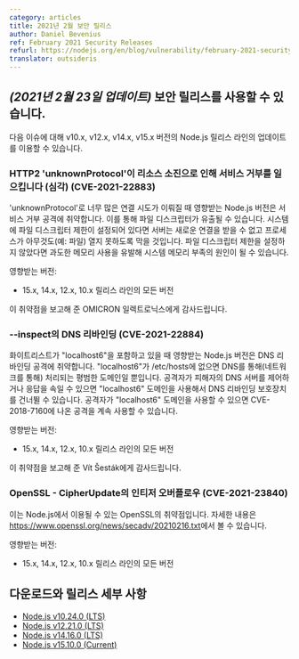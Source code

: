```yaml
---
category: articles
title: 2021년 2월 보안 릴리스
author: Daniel Bevenius
ref: February 2021 Security Releases
refurl: https://nodejs.org/en/blog/vulnerability/february-2021-security-releases
translator: outsideris
---
```


<!--
## _(Update 23-Feb-2021)_ Security releases available

Updates are now available for v10.x, v12.x, v14.x and v15.x Node.js release lines for the following issues.
-->

## _(2021년 2월 23일 업데이트)_ 보안 릴리스를 사용할 수 있습니다.

다음 이슈에 대해 v10.x, v12.x, v14.x, v15.x 버전의 Node.js 릴리스 라인의 업데이트를 이용할 수 있습니다.

<!--
### HTTP2 'unknownProtocol' cause Denial of Service by resource exhaustion (Critical) (CVE-2021-22883)

Affected Node.js versions are vulnerable to denial of service attacks when too many connection attempts with an 'unknownProtocol' are established. This leads to a leak of file descriptors. If a file descriptor limit is configured on the system, then the server is unable to accept new connections and prevent the process also from opening, e.g. a file. If no file descriptor limit is configured, then this lead to an excessive memory usage and cause the system to run out of memory.

Impacts:
* All versions of the 15.x, 14.x, 12.x and 10.x releases lines

Thank you to OMICRON electronics for reporting this vulnerability.
-->

### HTTP2 'unknownProtocol'이 리소스 소진으로 인해 서비스 거부를 일으킵니다 (심각) (CVE-2021-22883)

'unknownProtocol'로 너무 많은 연결 시도가 이뤄질 때 영향받는 Node.js 버전은 서비스 거부 공격에
취약합니다. 이를 통해 파일 디스크립터가 유출될 수 있습니다. 시스템에 파일 디스크립터 제한이 설정되어
있다면 서버는 새로운 연결을 받을 수 없고 프로세스가 아무것도(예: 파일) 열지 못하도록 막을 것입니다.
파일 디스크립터 제한을 설정하지 않았다면 과도한 메모리 사용을 유발해 시스템
메모리 부족의 원인이 될 수 있습니다.

영향받는 버전:
* 15.x, 14.x, 12.x, 10.x 릴리스 라인의 모든 버전

이 취약점을 보고해 준 OMICRON 일렉트로닉스에게 감사드립니다.

<!--
### DNS rebinding in --inspect (CVE-2021-22884)

Affected Node.js versions are vulnerable to a DNS rebinding attack when the whitelist includes “localhost6”. When “localhost6” is not present in /etc/hosts, it is just an ordinary domain that is resolved via DNS, i.e., over network. If the attacker controls the victim's DNS server or can spoof its responses, the DNS rebinding protection can be bypassed by using the “localhost6” domain. As long as the attacker uses the “localhost6” domain, they can still apply the attack described in CVE-2018-7160.

Impacts:
* All versions of the 15.x, 14.x, 12.x and 10.x releases lines

Thank you to Vít Šesták for reporting this vulnerability
-->

### --inspect의 DNS 리바인딩 (CVE-2021-22884)

화이트리스트가 "localhost6"을 포함하고 있을 때 영향받는 Node.js 버전은 DNS 리바인딩 공격에
취약합니다. "localhost6"가 /etc/hosts에 없으면 DNS를 통해(네트워크를 통해) 처리되는 평범한
도메인일 뿐입니다. 공격자가 피해자의 DNS 서버를 제어하거나 응답을 속일 수 있으면 "localhost6"
도메인을 사용해서 DNS 리바인딩 보호장치를 건너뛸 수 있습니다. 공격자가 "localhost6" 도메인을
사용할 수 있으면 CVE-2018-7160에 나온 공격을 계속 사용할 수 있습니다.

영향받는 버전:
* 15.x, 14.x, 12.x, 10.x 릴리스 라인의 모든 버전

이 취약점을 보고해 준 Vít Šesták에게 감사드립니다.

<!--
### OpenSSL - Integer overflow in CipherUpdate (CVE-2021-23840)

This is a vulnerability in OpenSSL which may be exploited through Node.js. You can read more about it in
https://www.openssl.org/news/secadv/20210216.txt

Impacts:
* All versions of the 15.x, 14.x, 12.x and 10.x releases lines
-->

### OpenSSL - CipherUpdate의 인티저 오버플로우 (CVE-2021-23840)

이는 Node.js에서 이용될 수 있는 OpenSSL의 취약점입니다.
자세한 내용은 <https://www.openssl.org/news/secadv/20210216.txt>에서 볼 수 있습니다.

영향받는 버전:
* 15.x, 14.x, 12.x, 10.x 릴리스 라인의 모든 버전

<!--
## Downloads and release details

* [Node.js v10.24.0 (LTS)](https://nodejs.org/en/blog/release/v10.24.0/)
* [Node.js v12.21.0 (LTS)](https://nodejs.org/en/blog/release/v12.21.0/)
* [Node.js v14.16.0 (LTS)](https://nodejs.org/en/blog/release/v14.16.0/)
* [Node.js v15.10.0 (Current)](https://nodejs.org/en/blog/release/v15.10.0/)
-->

## 다운로드와 릴리스 세부 사항

* [Node.js v10.24.0 (LTS)](https://nodejs.org/en/blog/release/v10.24.0/)
* [Node.js v12.21.0 (LTS)](https://nodejs.org/en/blog/release/v12.21.0/)
* [Node.js v14.16.0 (LTS)](https://nodejs.org/en/blog/release/v14.16.0/)
* [Node.js v15.10.0 (Current)](https://nodejs.org/en/blog/release/v15.10.0/)
